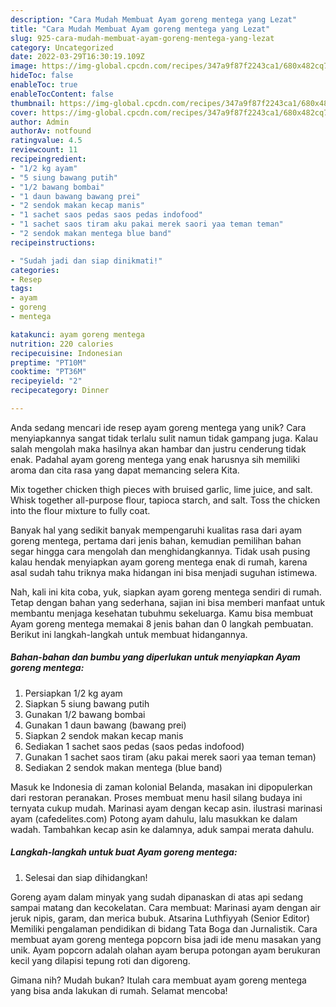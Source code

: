 ```yaml
---
description: "Cara Mudah Membuat Ayam goreng mentega yang Lezat"
title: "Cara Mudah Membuat Ayam goreng mentega yang Lezat"
slug: 925-cara-mudah-membuat-ayam-goreng-mentega-yang-lezat
category: Uncategorized
date: 2022-03-29T16:30:19.109Z
image: https://img-global.cpcdn.com/recipes/347a9f87f2243ca1/680x482cq70/ayam-goreng-mentega-foto-resep-utama.jpg
hideToc: false
enableToc: true
enableTocContent: false
thumbnail: https://img-global.cpcdn.com/recipes/347a9f87f2243ca1/680x482cq70/ayam-goreng-mentega-foto-resep-utama.jpg
cover: https://img-global.cpcdn.com/recipes/347a9f87f2243ca1/680x482cq70/ayam-goreng-mentega-foto-resep-utama.jpg
author: Admin
authorAv: notfound
ratingvalue: 4.5
reviewcount: 11
recipeingredient:
- "1/2 kg ayam"
- "5 siung bawang putih"
- "1/2 bawang bombai"
- "1 daun bawang bawang prei"
- "2 sendok makan kecap manis"
- "1 sachet saos pedas saos pedas indofood"
- "1 sachet saos tiram aku pakai merek saori yaa teman teman"
- "2 sendok makan mentega blue band"
recipeinstructions:

- "Sudah jadi dan siap dinikmati!"
categories:
- Resep
tags:
- ayam
- goreng
- mentega

katakunci: ayam goreng mentega 
nutrition: 220 calories
recipecuisine: Indonesian
preptime: "PT10M"
cooktime: "PT36M"
recipeyield: "2"
recipecategory: Dinner

---
```





Anda sedang mencari ide resep ayam goreng mentega yang unik? Cara menyiapkannya sangat tidak terlalu sulit namun tidak gampang juga. Kalau salah mengolah maka hasilnya akan hambar dan justru cenderung tidak enak. Padahal ayam goreng mentega yang enak harusnya sih memiliki aroma dan cita rasa yang dapat memancing selera Kita.





Mix together chicken thigh pieces with bruised garlic, lime juice, and salt. Whisk together all-purpose flour, tapioca starch, and salt. Toss the chicken into the flour mixture to fully coat.

Banyak hal yang sedikit banyak mempengaruhi kualitas rasa dari ayam goreng mentega, pertama dari jenis bahan, kemudian pemilihan bahan segar hingga cara mengolah dan menghidangkannya. Tidak usah pusing kalau hendak menyiapkan ayam goreng mentega enak di rumah, karena asal sudah tahu triknya maka hidangan ini bisa menjadi suguhan istimewa.






Nah, kali ini kita coba, yuk, siapkan ayam goreng mentega sendiri di rumah. Tetap dengan bahan yang sederhana, sajian ini bisa memberi manfaat untuk membantu menjaga kesehatan tubuhmu sekeluarga. Kamu bisa membuat Ayam goreng mentega memakai 8 jenis bahan dan 0 langkah pembuatan. Berikut ini langkah-langkah untuk membuat hidangannya.

<!--inarticleads1-->

##### Bahan-bahan dan bumbu yang diperlukan untuk menyiapkan Ayam goreng mentega:

1. Persiapkan 1/2 kg ayam
1. Siapkan 5 siung bawang putih
1. Gunakan 1/2 bawang bombai
1. Gunakan 1 daun bawang (bawang prei)
1. Siapkan 2 sendok makan kecap manis
1. Sediakan 1 sachet saos pedas (saos pedas indofood)
1. Gunakan 1 sachet saos tiram (aku pakai merek saori yaa teman teman)
1. Sediakan 2 sendok makan mentega (blue band)


Masuk ke Indonesia di zaman kolonial Belanda, masakan ini dipopulerkan dari restoran peranakan. Proses membuat menu hasil silang budaya ini ternyata cukup mudah. Marinasi ayam dengan kecap asin. ilustrasi marinasi ayam (cafedelites.com) Potong ayam dahulu, lalu masukkan ke dalam wadah. Tambahkan kecap asin ke dalamnya, aduk sampai merata dahulu. 

<!--inarticleads2-->

##### Langkah-langkah untuk buat Ayam goreng mentega:


1. Selesai dan siap dihidangkan!

Goreng ayam dalam minyak yang sudah dipanaskan di atas api sedang sampai matang dan kecokelatan. Cara membuat: Marinasi ayam dengan air jeruk nipis, garam, dan merica bubuk. Atsarina Luthfiyyah (Senior Editor) Memiliki pengalaman pendidikan di bidang Tata Boga dan Jurnalistik. Cara membuat ayam goreng mentega popcorn bisa jadi ide menu masakan yang unik. Ayam popcorn adalah olahan ayam berupa potongan ayam berukuran kecil yang dilapisi tepung roti dan digoreng. 

Gimana nih? Mudah bukan? Itulah cara membuat ayam goreng mentega yang bisa anda lakukan di rumah. Selamat mencoba!
